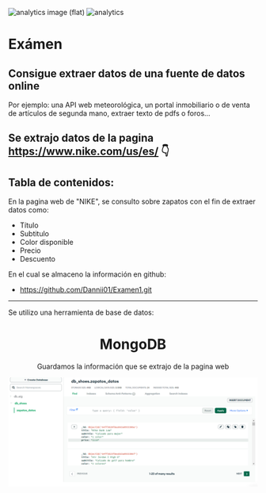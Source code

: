 
![analytics image (flat)](https://raw.githubusercontent.com/vitr/google-analytics-beacon/master/static/badge-flat.gif)
![analytics](https://www.google-analytics.com/collect?v=1&cid=555&t=pageview&ec=repo&ea=open&dp=/Plantilla-de-repositorio/readme&dt=&tid=UA-4677001-16)

# Exámen

## Consigue extraer datos de una fuente de datos online
Por ejemplo:
una API web meteorológica, un portal inmobiliario o de venta de artículos de segunda mano,
extraer texto de pdfs o foros...

## Se extrajo datos de la pagina https://www.nike.com/us/es/ 👇

Tabla de contenidos:
---

En la pagina web de "NIKE", se consulto sobre zapatos con el fin de extraer datos como:
- Título
- Subtitulo
- Color disponible
- Precio
- Descuento

En el cual se almaceno la información en github:
- https://github.com/Dannii01/Examen1.git
-  ---

Se utilizo una herramienta de base de datos:

<h1 align="center"> MongoDB </h1>
<p align="center"> Guardamos la información que se extrajo de la pagina web</p>
<p align="center"><img src="img/mongo.png"/></p> 


